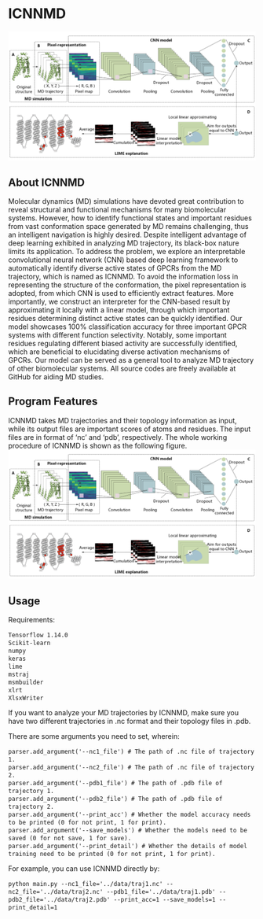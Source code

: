 # ICNNMD
![Image text](https://github.com/Jane-Liu97/ICNNMD/blob/main/img/cfg.png)

## About ICNNMD
Molecular dynamics (MD) simulations have devoted great contribution to reveal structural and functional mechanisms for many biomolecular systems. However, how to identify functional states and important residues from vast conformation space generated by MD remains challenging, thus an intelligent navigation is highly desired. Despite intelligent advantage of deep learning exhibited in analyzing MD trajectory, its black-box nature limits its application. To address the problem, we explore an interpretable convolutional neural network (CNN) based deep learning framework to automatically identify diverse active states of GPCRs from the MD trajectory, which is named as ICNNMD. To avoid the information loss in representing the structure of the conformation, the pixel representation is adopted, from which CNN is used to efficiently extract features. More importantly, we construct an interpreter for the CNN-based result by approximating it locally with a linear model, through which important residues determining distinct active states can be quickly identified. Our model showcases 100% classification accuracy for three important GPCR systems with different function selectivity. Notably, some important residues regulating different biased activity are successfully identified, which are beneficial to elucidating diverse activation mechanisms of GPCRs. Our model can be served as a general tool to analyze MD trajectory of other biomolecular systems. All source codes are freely available at GitHub for aiding MD studies. 

## Program Features
ICNNMD takes MD trajectories and their topology information as input, while its output files are important scores of atoms and residues. The input files are in format of ‘nc’ and ‘pdb’, respectively. The whole working procedure of ICNNMD is shown as the following figure.
![Image text](https://github.com/Jane-Liu97/ICNNMD/blob/main/img/cfg.png)

## Usage
Requirements:
```
Tensorflow 1.14.0
Scikit-learn
numpy
keras
lime
mstraj
msmbuilder
xlrt
XlsxWriter
```

If you want to analyze your MD trajectories by ICNNMD, make sure you have two different trajectories in .nc format and their topology files in .pdb. 
 
There are some arguments you need to set, wherein: 
```
parser.add_argument('--nc1_file') # The path of .nc file of trajectory 1. 
parser.add_argument('--nc2_file') # The path of .nc file of trajectory 2. 
parser.add_argument('--pdb1_file') # The path of .pdb file of trajectory 1. 
parser.add_argument('--pdb2_file') # The path of .pdb file of trajectory 2. 
parser.add_argument('--print_acc') # Whether the model accuracy needs to be printed (0 for not print, 1 for print). 
parser.add_argument('--save_models') # Whether the models need to be saved (0 for not save, 1 for save). 
parser.add_argument('--print_detail') # Whether the details of model training need to be printed (0 for not print, 1 for print). 
```

For example, you can use ICNNMD directly by:
```
python main.py --nc1_file='../data/traj1.nc' --nc2_file='../data/traj2.nc' --pdb1_file='../data/traj1.pdb' --pdb2_file='../data/traj2.pdb' --print_acc=1 --save_models=1 --print_detail=1
```

